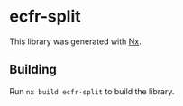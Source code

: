 # ecfr-split

This library was generated with [Nx](https://nx.dev).

## Building

Run `nx build ecfr-split` to build the library.
